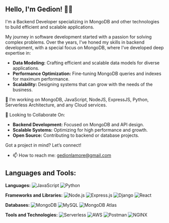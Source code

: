 ## Hello, I'm Gedion! 👨‍💻

I'm a Backend Developer specializing in MongoDB and other technologies to build efficient and scalable applications.

My journey in software development started with a passion for solving complex problems. Over the years, I've honed my skills in backend development, with a special focus on MongoDB, where I've developed deep expertise in:

- **Data Modeling:** Crafting efficient and scalable data models for diverse applications.
- **Performance Optimization:** Fine-tuning MongoDB queries and indexes for maximum performance.
- **Scalability:** Designing systems that can grow with the needs of the business.

👯 I’m working on MongoDB, JavaScript, NodeJS, ExpressJS, Python, Serverless Architecture, and any Cloud services.

🤝 Looking to Collaborate On:
- **Backend Development:** Focused on MongoDB and API design.
- **Scalable Systems:** Optimizing for high performance and growth.
- **Open Source:** Contributing to backend or database projects.

Got a project in mind? Let’s connect!

- 📫 How to reach me: gedionlamore@gmail.com

## Languages and Tools:

**Languages:**
![JavaScript](https://img.shields.io/badge/-JavaScript-black?style=flat&logo=javascript)
![Python](https://img.shields.io/badge/-Python-black?style=flat&logo=python)

**Frameworks and Libraries:**
![Node.js](https://img.shields.io/badge/-Node.js-black?style=flat&logo=node.js)
![Express.js](https://img.shields.io/badge/-Express.js-black?style=flat&logo=express)
![Django](https://img.shields.io/badge/-Django-black?style=flat&logo=django)
![React](https://img.shields.io/badge/-React-black?style=flat&logo=react)

**Databases:**
![MongoDB](https://img.shields.io/badge/-MongoDB-black?style=flat&logo=mongodb)
![MySQL](https://img.shields.io/badge/-MySQL-black?style=flat&logo=mysql)
![MongoDB Atlas](https://img.shields.io/badge/-MongoDB_Atlas-black?style=flat&logo=mongodb)

**Tools and Technologies:**
![Serverless](https://img.shields.io/badge/-Serverless-black?style=flat&logo=serverless)
![AWS](https://img.shields.io/badge/-AWS-black?style=flat&logo=amazonaws)
![Postman](https://img.shields.io/badge/-Postman-black?style=flat&logo=postman)
![NGINX](https://www.f5.com/go/product/welcome-to-nginx)

